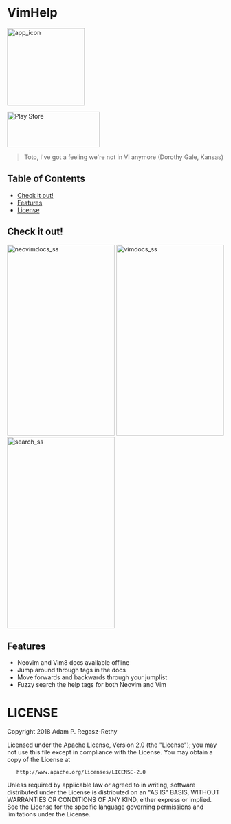 # VimHelp #

<img src="https://user-images.githubusercontent.com/21000943/39851143-2ebd214a-53ca-11e8-9bdc-17ab733c5f88.png" width="180" height="180" title="app_icon">

<a href="https://play.google.com/store/apps/details?id=com.bonnetrouge.vimhelp" alt="Play Store Release"><img src="https://play.google.com/intl/en_us/badges/images/generic/en_badge_web_generic.png" width="215" height="83" title="Play Store"/></a>

> Toto, I've got a feeling we're not in Vi anymore (Dorothy Gale, Kansas)

## Table of Contents ##

  * [Check it out!](#check-it-out)
  * [Features](#features)
  * [License](#license)

## Check it out! ##

<img src="https://user-images.githubusercontent.com/21000943/39850116-894e3bcc-53c4-11e8-9ef1-3535294afeef.png" width="250" height="444" title="neovimdocs_ss"> <img src="https://user-images.githubusercontent.com/21000943/39850115-89346aa8-53c4-11e8-8dfa-ab7f026f940e.png" width="250" height="444" title="vimdocs_ss"> <img src="https://user-images.githubusercontent.com/21000943/39850114-89054caa-53c4-11e8-982d-6930def5c2da.png" width="250" height="444" title="search_ss">

## Features ##

* Neovim and Vim8 docs available offline
* Jump around through tags in the docs
* Move forwards and backwards through your jumplist
* Fuzzy search the help tags for both Neovim and Vim

LICENSE
=======

   Copyright 2018 Adam P. Regasz-Rethy

   Licensed under the Apache License, Version 2.0 (the "License");
   you may not use this file except in compliance with the License.
   You may obtain a copy of the License at

       http://www.apache.org/licenses/LICENSE-2.0

   Unless required by applicable law or agreed to in writing, software
   distributed under the License is distributed on an "AS IS" BASIS,
   WITHOUT WARRANTIES OR CONDITIONS OF ANY KIND, either express or implied.
   See the License for the specific language governing permissions and
   limitations under the License.
